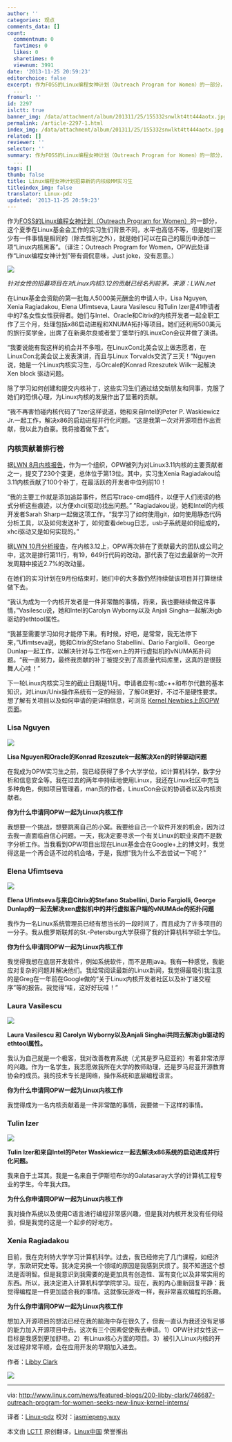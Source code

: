 ```yaml
---
author: ''
categories: 观点
comments_data: []
count:
  commentnum: 0
  favtimes: 0
  likes: 0
  sharetimes: 0
  viewnum: 3991
date: '2013-11-25 20:59:23'
editorchoice: false
excerpt: 作为FOSS的Linux编程女神计划（Outreach Program for Women）的一部分，这个夏季在Linux基金会工作的实习生们背景不同，水平也高低不等，但是她们至少有一件事情是相同的（除去性别之外），就是她们可以在自己的履历
  ...
fromurl: ''
id: 2297
islctt: true
banner_img: /data/attachment/album/201311/25/155332snwlkt4tt444aotx.jpg
permalink: /article-2297-1.html
index_img: /data/attachment/album/201311/25/155332snwlkt4tt444aotx.jpg.thumb.jpg
related: []
reviewer: ''
selector: ''
summary: 作为FOSS的Linux编程女神计划（Outreach Program for Women）的一部分，这个夏季在Linux基金会工作的实习生们背景不同，水平也高低不等，但是她们至少有一件事情是相同的（除去性别之外），就是她们可以在自己的履历
  ...
tags: []
thumb: false
title: Linux编程女神计划招募新的内核级MM实习生
titleindex_img: false
translator: Linux-pdz
updated: '2013-11-25 20:59:23'
---
```


作为[FOSS的Linux编程女神计划（Outreach Program for Women）](https://wiki.gnome.org/OutreachProgramForWomen)的一部分，这个夏季在Linux基金会工作的实习生们背景不同，水平也高低不等，但是她们至少有一件事情是相同的（除去性别之外），就是她们可以在自己的履历中添加一项“Linux内核黑客”。（译注：Outreach Program for Women，OPW此处译作“Linux编程女神计划”带有调侃意味，Just joke，没有恶意。）


![](/data/attachment/album/201311/25/155332snwlkt4tt444aotx.jpg)


*针对女性的招募项目在对Linux内核3.12的贡献已经名列前茅。来源：LWN.net*


在Linux基金会资助的第一批每人5000美元酬金的申请人中，Lisa Nguyen, Xenia Ragiadakou, Elena Ufimtseva, Laura Vasilescu 和Tulin Izer是41申请者中的7名女性女性获得者。她们与Intel、Oracle和Citrix的内核开发者一起全职工作了三个月，处理包括x86启动进程和XNUMA拓扑等项目。她们还利用500美元的旅行奖学金，出席了在新奥尔良或者爱丁堡举行的LinuxCon会议并做了演讲。


“我要说能有我这样的机会并不多哦，在LinuxCon北美会议上做志愿者，在LinuxCon北美会议上发表演讲，而且与Linux Torvalds交流了三天！”Nguyen说，她是一个Linux内核实习生，与Orcale的Konrad Rzeszutek Wilk一起解决Xen block 驱动问题。


除了学习如何创建和提交内核补丁，这些实习生们通过结交新朋友和同事，克服了她们的恐惧心理，为Linux内核的发展作出了显著的贡献。


“我不再害怕碰内核代码了”Izer这样说道，她和来自Intel的Peter P. Waskiewicz Jr.一起工作，解决x86的启动进程并行化问题。“这是我第一次对开源项目作出贡献，我以此为自豪。我将接着做下去”。


### 内核贡献着排行榜


据[LWN 8月内核报告](http://lwn.net/Articles/563977/)，作为一个组织，OPW被列为对Linux3.11内核的主要贡献者之一，提交了230个变更，总体位于第13位。其中，实习生Xenia Ragiadakou给3.11内核贡献了100个补丁，在最活跃的开发者中位列前10！


“我的主要工作就是添加追踪事件，然后写trace-cmd插件，以便于人们阅读的格式分析这些痕迹，以方便xhci(驱动)找出问题。” ”Ragiadakou说，她和Intel的内核开发者Sarah Sharp一起做这项工作。“我学习了如何使用git，如何使用静态代码分析工具，以及如何发送补丁，如何查看debug日志，usb子系统是如何组成的，xhci驱动又是如何实现的。”


据[LWN 10月分析报告](http://lwn.net/Articles/570483/)，在内核3.12上，OPW再次排在了贡献最大的团队或公司之中，这次是排行第11行，有19，649行代码的改动。那代表了在过去最新的一次开发周期中接近2.7%的改动量。


在她们的实习计划在9月份结束时，她们中的大多数仍然持续做该项目并打算继续做下去。


“我认为成为一个内核开发者是一件非常酷的事情，将来，我也要继续做这件事情，”Vasilescu说，她和Intel的Carolyn Wyborny以及 Anjali Singha一起解决igb驱动的ethtool属性。


“我甚至需要学习如何才能停下来。有时候，好吧，是常常，我无法停下来，”Ufimtseva说，她和Citrix的Stefano Stabellini、Dario Fargiolli、George Dunlap一起工作，以解决针对与工作在xen上的并行虚拟机的vNUMA拓扑问题。“我一直努力，最终我贡献的补丁被提交到了高质量代码库里，这真的是很鼓舞人心哇！”


下一轮Linux内核实习生的截止日期是11月。申请者应有c或c++和布尔代数的基本知识，对Linux/Unix操作系统有一定的经验，了解Git更好，不过不是硬性要求。想了解有关项目以及如何申请的更详细信息，可浏览 [Kernel Newbies上的OPW 页面](http://kernelnewbies.org/OPWIntro)。


### Lisa Nguyen


![](/data/attachment/album/201311/25/155333v7ww8fr5cl5amec5.jpg)


**Lisa Nguyen和Oracle的Konrad Rzeszutek一起解决Xen的时钟驱动问题**


在我成为OPW实习生之前，我已经获得了多个大学学位，如计算机科学，数字分析和信息安全等。我在过去的两年中持续地使用Linux，我还在Linux社区中充当多种角色，例如项目管理着，man页的作者，LinuxCon会议的协调者以及内核贡献者。


**你为什么申请同OPW一起为Linux内核工作**


我想要一个挑战，想要跳离自己的小窝。我要给自己一个软件开发的机会，因为过去我一直面临自信心问题。一天，我决定要寻求一个有关Linux的职业来而不是数字分析工作。当我看到OPW项目出现在Linux基金会在Google+上的博文时，我觉得这是一个再合适不过的机会咯，于是，我想“我为什么不去尝试一下呢？”


### Elena Ufimtseva


![](/data/attachment/album/201311/25/155334xfyw9gbrbr0jd6zw.jpg)


**Elena Ufimtseva与来自Citrix的Stefano Stabellini, Dario Fargiolli, George Dunlap的一起去解决xen虚拟机中的并行虚拟客户端的vNUMAde的拓扑问题**


我作为一名Linux系统管理员已经有想当长的一段时间了，而且成为了许多项目的一分子。我从俄罗斯联邦的St.-Petersburg大学获得了我的计算机科学硕士学位。


**你为什么申请同OPW一起为Linux内核工作**


我觉得我想在底层开发软件，例如系统软件，而不是用java。我有一种感觉，我能应对复杂的问题并解决他们。我经常阅读最新的Linux新闻，我觉得最吸引我注意的是Greg在一年前在Google做的“关于Linux内核开发者社区以及补丁递交程序”等的报告。我觉得“哇，这好好玩哇！”


### Laura Vasilescu


![](/data/attachment/album/201311/25/1553349mkhazw3rkr29kj0.jpg)


**Laura Vasilescu 和 Carolyn Wyborny以及Anjali Singhai共同去解决igb驱动的ethtool属性。**


我认为自己就是一个极客，我对改善教育系统（尤其是罗马尼亚的）有着非常浓厚的兴趣。作为一名学生，我志愿做我所在大学的教师助理，还是罗马尼亚开源教育协会的成员。我的技术专长是网络，操作系统和底层编程语言。


**你为什么申请同OPW一起为Linux内核工作**


我觉得成为一名内核贡献着是一件非常酷的事情，我要做一下这样的事情。


### Tulin Izer


![](/data/attachment/album/201311/25/155335gzf6662yy6s6psze.jpg)


**Tulin Izer和来自Intel的Peter Waskiewicz一起去解决x86系统的启动进成并行化问题。**


我来自于土耳其。我是一名来自于伊斯坦布尔的Galatasaray大学的计算机工程专业的学生。今年我大四。


**为什么你申请同OPW一起为Linux内核工作**


我对操作系统以及使用C语言进行编程非常感兴趣，但是我对内核开发没有任何经验，但是我觉的这是一个起步的好地方。


### Xenia Ragiadakou


目前，我在克利特大学学习计算机科学。过去，我已经修完了几门课程，如经济学，东欧研究史等。我决定另换一个领域的原因是我感到厌烦了。我不知道这个想法是否明智。但是我意识到我需要的是更加具有创造性、富有变化以及非常实用的东西。所以，我决定进入计算机科学学院学习。现在，我的内心重新回复平静：我觉得编程是一件更加适合我的事情。这就像玩游戏一样，我非常喜欢编程的乐趣。


**为什么你申请同OPW一起为Linux内核工作**


想加入开源项目的想法已经在我的脑海中存在很久了，但我一直认为我还没有足够的能力加入开源项目中去。这次有三个因素促使我去申请。1）OPW针对女性这一目标是我感到更加舒坦。2）有Linux核心方面的项目。3）被引入Linux内核的开发过程非常平顺，会在应用开发的早期加入进去。


作者：[Libby Clark](http://www.linux.com/community/forums/person/41373/catid/200-libby-clark)


![](/data/attachment/album/201311/25/15531499s762q79zygoctz.jpg)




---


via: <http://www.linux.com/news/featured-blogs/200-libby-clark/746687-outreach-program-for-women-seeks-new-linux-kernel-interns/>


译者：[Linux-pdz](https://github.com/Linux-pdz) 校对：[jasmiepeng](https://github.com/jasminepeng),[wxy](https://github.com/wxy)


本文由 [LCTT](https://github.com/LCTT/TranslateProject) 原创翻译，[Linux中国](http://linux.cn/) 荣誉推出